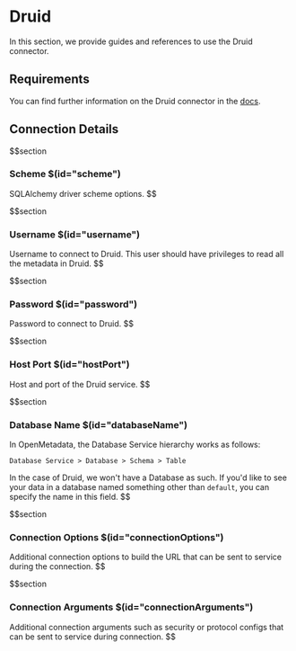 # Druid

In this section, we provide guides and references to use the Druid connector.

## Requirements

You can find further information on the Druid connector in the [docs](https://docs.open-metadata.org/connectors/database/druid).

## Connection Details

$$section
### Scheme $(id="scheme")

SQLAlchemy driver scheme options.
$$

$$section
### Username $(id="username")

Username to connect to Druid. This user should have privileges to read all the metadata in Druid.
$$

$$section
### Password $(id="password")

Password to connect to Druid.
$$

$$section
### Host Port $(id="hostPort")

Host and port of the Druid service.
$$

$$section
### Database Name $(id="databaseName")

In OpenMetadata, the Database Service hierarchy works as follows:

```
Database Service > Database > Schema > Table
```

In the case of Druid, we won't have a Database as such. If you'd like to see your data in a database named something other than `default`, you can specify the name in this field.
$$

$$section
### Connection Options $(id="connectionOptions")

Additional connection options to build the URL that can be sent to service during the connection.
$$

$$section
### Connection Arguments $(id="connectionArguments")

Additional connection arguments such as security or protocol configs that can be sent to service during connection.
$$
